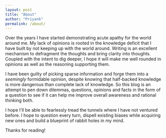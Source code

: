 ```yaml
---
layout: post
title: "About"
author: "Priyank"
permalink: /about/
---
```


Over the years I have started demonstrating acute apathy for the world around me. My lack of opinions is rooted in the knowledge deficit that I have built by not keeping up with the world around. Writing is an excellent mechanism to defragment the thoughts and bring clarity into thoughts. Coupled with the intent to dig deeper, I hope it will make me well rounded in opinions as well as the reasoning supporting them. 

I have been guilty of picking sparse information and forge them into a _seemingly_ formidable opinion, despite knowing that half-backed knowledge is more dangerous than complete lack of knowledge. So this blog is an attempt to pen down dilemmas, questions, opinions and facts in the form of a question to see if it can help me improve overall awareness and rational thinking both. 

I hope I'll be able to fearlessly tread the tunnels where I have not ventured before. I hope to question every turn, dispell existing biases while acquiring new ones and build a blueprint of rabbit holes in my mind. 

Thanks for reading!
